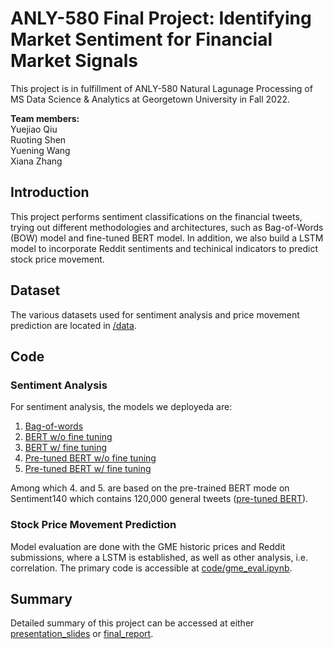 # ANLY-580 Final Project: Identifying Market Sentiment for Financial Market Signals
This project is in fulfillment of ANLY-580 Natural Lagunage Processing of MS Data Science & Analytics at Georgetown University in Fall 2022.

<b>Team members:</b>\
Yuejiao Qiu\
Ruoting Shen\
Yuening Wang\
Xiana Zhang

## Introduction
This project performs sentiment classifications on the financial tweets, trying out different methodologies and architectures, such as Bag-of-Words (BOW) model and fine-tuned BERT model. In addition, we also build a LSTM model to incorporate Reddit sentiments and techinical indicators to predict stock price movement.

## Dataset
The various datasets used for sentiment analysis and price movement prediction are located in [/data](/data).

## Code
### Sentiment Analysis
For sentiment analysis, the models we deployeda are:
1. [Bag-of-words](/code/1_bag_of_words.ipynb)
2. [BERT w/o fine tuning](code/2_fin_sentiment_bert_w_o_fine_tune.ipynb)
3. [BERT w/ fine tuning](code/3_fin_sentiment_bert_w_fine_tune.ipynb)
4. [Pre-tuned BERT w/o fine tuning](code/4_pre-tuned_bert_wo_fine_tune.ipynb)
5. [Pre-tuned BERT w/ fine tuning](code/5_pre-tuned_bert_w_fine_tune.ipynb)

Among which 4. and 5. are based on the pre-trained BERT mode on Sentiment140 which contains 120,000 general tweets ([pre-tuned BERT](code/fine_tune_bert_with_Sentiment140.ipynb)).

### Stock Price Movement Prediction
Model evaluation are done with the GME historic prices and Reddit submissions, where a LSTM is established, as well as other analysis, i.e. correlation. The primary code is accessible at [code/gme_eval.ipynb](code/gme_eval.ipynb).

## Summary
Detailed summary of this project can be accessed at either [presentation_slides](/presentation_slides.pdf) or [final_report](/final_report.pdf).